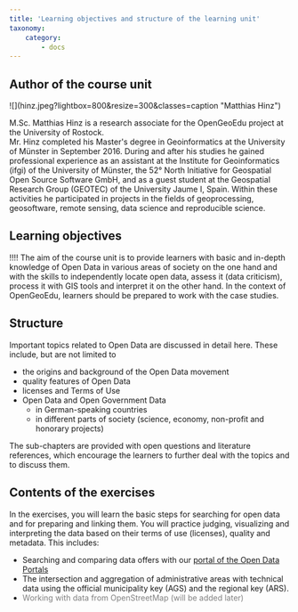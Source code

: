 ```yaml
---
title: 'Learning objectives and structure of the learning unit'
taxonomy:
    category:
        - docs
---
```


## Author of the course unit
<div class="row align-items-center">
  <div class="col-sm-3" markdown="1">![](hinz.jpeg?lightbox=800&resize=300&classes=caption "Matthias Hinz")</div>
  <div class="col-sm-9">
  <p>
    M.Sc. Matthias Hinz is a research associate for the OpenGeoEdu project at the University of Rostock. <br />
    Mr. Hinz completed his Master's degree in Geoinformatics at the University of Münster in September 2016. During and after his studies he gained professional experience as an assistant at the Institute for Geoinformatics (ifgi) of the University of Münster, the 52° North Initiative for Geospatial Open Source Software GmbH, and as a guest student at the Geospatial Research Group (GEOTEC) of the University Jaume I, Spain. Within these activities he participated in projects in the fields of geoprocessing, geosoftware, remote sensing, data science and reproducible science. 
    </p>
  </div>
</div>


## Learning objectives

!!!! The aim of the course unit is to provide learners with basic and in-depth knowledge of Open Data in various areas of society on the one hand and with the skills to independently locate open data, assess it (data criticism), process it with GIS tools and interpret it on the other hand. In the context of OpenGeoEdu, learners should be prepared to work with the case studies.

## Structure

Important topics related to Open Data are discussed in detail here. These include, but are not limited to
* the origins and background of the Open Data movement
* quality features of Open Data
* licenses and Terms of Use
* Open Data and Open Government Data
  * in German-speaking countries
  * in different parts of society (science, economy, non-profit and honorary projects)


The sub-chapters are provided with open questions and literature references, which encourage the learners to further deal with the topics and to discuss them.

## Contents of the exercises

In the exercises, you will learn the basic steps for searching for open data and for preparing and linking them. You will practice judging, visualizing and interpreting the data based on their terms of use (licenses), quality and metadata.
This includes:
* Searching and comparing data offers with our [portal of the Open Data Portals](https://portal.opengeoedu.de)
* The intersection and aggregation of administrative areas with technical data using the official municipality key (AGS) and the regional key (ARS).
* <font style="color:grey">Working with data from OpenStreetMap (will be added later)
